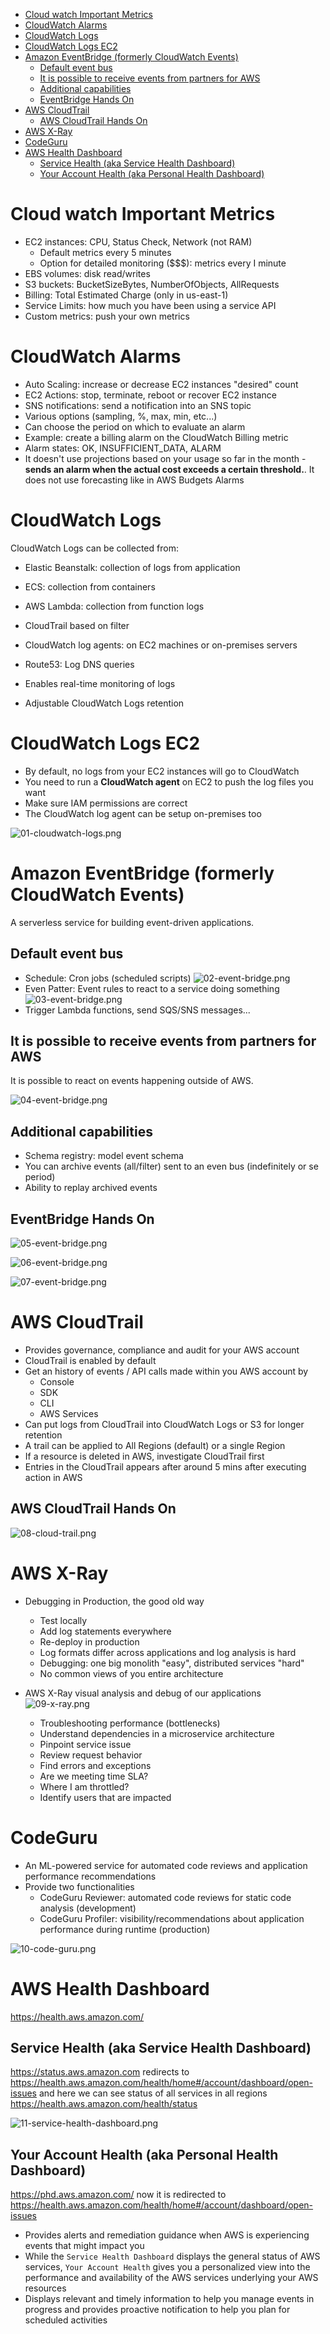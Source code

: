 - [Cloud watch Important Metrics](#cloud-watch-important-metrics)
- [CloudWatch Alarms](#cloudwatch-alarms)
- [CloudWatch Logs](#cloudwatch-logs)
- [CloudWatch Logs EC2](#cloudwatch-logs-ec2)
- [Amazon EventBridge (formerly CloudWatch Events)](#amazon-eventbridge-formerly-cloudwatch-events)
  - [Default event bus](#default-event-bus)
  - [It is possible to receive events from partners for AWS](#it-is-possible-to-receive-events-from-partners-for-aws)
  - [Additional capabilities](#additional-capabilities)
  - [EventBridge Hands On](#eventbridge-hands-on)
- [AWS CloudTrail](#aws-cloudtrail)
  - [AWS CloudTrail Hands On](#aws-cloudtrail-hands-on)
- [AWS X-Ray](#aws-x-ray)
- [CodeGuru](#codeguru)
- [AWS Health Dashboard](#aws-health-dashboard)
  - [Service Health (aka Service Health Dashboard)](#service-health-aka-service-health-dashboard)
  - [Your Account Health (aka Personal Health Dashboard)](#your-account-health-aka-personal-health-dashboard)
# Cloud watch Important Metrics

* EC2 instances: CPU, Status Check, Network (not RAM)
  * Default metrics every 5 minutes
  * Option for detailed monitoring ($$$): metrics every I minute
* EBS volumes: disk read/writes
* S3 buckets: BucketSizeBytes, NumberOfObjects, AllRequests
* Billing: Total Estimated Charge (only in us-east-1)
* Service Limits: how much you have been using a service API
* Custom metrics: push your own metrics

# CloudWatch Alarms

* Auto Scaling: increase or decrease EC2 instances "desired" count
* EC2 Actions: stop, terminate, reboot or recover EC2 instance
* SNS notifications: send a notification into an SNS topic
* Various options (sampling, %, max, min, etc...)
* Can choose the period on which to evaluate an alarm
* Example: create a billing alarm on the CloudWatch Billing metric
* Alarm states: OK, INSUFFICIENT_DATA, ALARM
* It doesn't use projections based on your usage so far in the month - **sends an alarm when the actual cost exceeds a certain threshold.**. It does not use forecasting like in AWS Budgets Alarms

# CloudWatch Logs

CloudWatch Logs can be collected from:
* Elastic Beanstalk: collection of logs from application
* ECS: collection from containers
* AWS Lambda: collection from function logs
* CloudTrail based on filter
* CloudWatch log agents: on EC2 machines or on-premises servers
* Route53: Log DNS queries

* Enables real-time monitoring of logs
* Adjustable CloudWatch Logs retention

# CloudWatch Logs EC2

* By default, no logs from your EC2 instances will go to CloudWatch
* You need to run a **CloudWatch agent** on EC2 to push the log files you want
* Make sure IAM permissions are correct
* The CloudWatch log agent can be setup on-premises too

![01-cloudwatch-logs.png](./images/01-cloudwatch-logs.png)

# Amazon EventBridge (formerly CloudWatch Events)

A serverless service for building event-driven applications.

## Default event bus
* Schedule: Cron jobs (scheduled scripts)
  ![02-event-bridge.png](./images/02-event-bridge.png)
* Even Patter: Event rules to react to a service doing something
  ![03-event-bridge.png](./images/03-event-bridge.png)
* Trigger Lambda functions, send SQS/SNS messages...

## It is possible to receive events from partners for AWS

It is possible to react on events happening outside of AWS.

![04-event-bridge.png](./images/04-event-bridge.png)

## Additional capabilities

* Schema registry: model event schema
* You can archive events (all/filter) sent to an even bus (indefinitely or se period)
* Ability to replay archived events

## EventBridge Hands On

![05-event-bridge.png](./images/05-event-bridge.png)

![06-event-bridge.png](./images/06-event-bridge.png)

![07-event-bridge.png](./images/07-event-bridge.png)

# AWS CloudTrail

* Provides governance, compliance and audit for your AWS account
* CloudTrail is enabled by default
* Get an history of events / API calls made within you AWS account by
  * Console
  * SDK
  * CLI
  * AWS Services
* Can put logs from CloudTrail into CloudWatch Logs or S3 for longer retention
* A trail can be applied to All Regions (default) or a single Region
* If a resource is deleted in AWS, investigate CloudTrail first
* Entries in the CloudTrail appears after around 5 mins after executing action in AWS

## AWS CloudTrail Hands On

![08-cloud-trail.png](./images/08-cloud-trail.png)

# AWS X-Ray

* Debugging in Production, the good old way
  * Test locally
  * Add log statements everywhere
  * Re-deploy in production
  * Log formats differ across applications and log analysis is hard
  * Debugging: one big monolith "easy", distributed services "hard"
  * No common views of you entire architecture

* AWS X-Ray visual analysis and debug of our applications
  ![09-x-ray.png](./images/09-x-ray.png)
  * Troubleshooting performance (bottlenecks)
  * Understand dependencies in a microservice architecture
  * Pinpoint service issue
  * Review request behavior
  * Find errors and exceptions
  * Are we meeting time SLA?
  * Where I am throttled?
  * Identify users that are impacted

# CodeGuru

* An ML-powered service for automated code reviews and application performance recommendations
* Provide two functionalities
  * CodeGuru Reviewer: automated code reviews for static code analysis (development)
  * CodeGuru Profiler: visibility/recommendations about application performance during runtime (production)

![10-code-guru.png](./images/10-code-guru.png)

# AWS Health Dashboard

https://health.aws.amazon.com/

## Service Health (aka Service Health Dashboard)

https://status.aws.amazon.com redirects to https://health.aws.amazon.com/health/home#/account/dashboard/open-issues and here we can see status of all services in all regions https://health.aws.amazon.com/health/status

![11-service-health-dashboard.png](./images/11-service-health-dashboard.png)


## Your Account Health (aka Personal Health Dashboard)

https://phd.aws.amazon.com/ now it is redirected to https://health.aws.amazon.com/health/home#/account/dashboard/open-issues

* Provides alerts and remediation guidance when AWS is experiencing events that might impact you
* While the `Service Health Dashboard` displays the general status of AWS services, `Your Account Health` gives you a personalized view into the performance and availability of the AWS services underlying your AWS resources
* Displays relevant and timely information to help you manage events in progress and provides proactive notification to help you plan for scheduled activities
